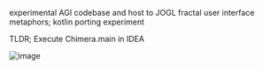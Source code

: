 experimental AGI codebase and host to JOGL fractal user interface metaphors; kotlin porting experiment


TLDR; Execute Chimera.main in IDEA 

![image](https://user-images.githubusercontent.com/73514/67148020-c68aae80-f2c4-11e9-8670-5faa68e82f2a.png)
